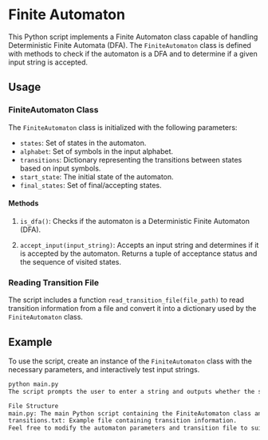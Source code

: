 # Finite Automaton

This Python script implements a Finite Automaton class capable of handling Deterministic Finite Automata (DFA). The `FiniteAutomaton` class is defined with methods to check if the automaton is a DFA and to determine if a given input string is accepted.

## Usage

### FiniteAutomaton Class

The `FiniteAutomaton` class is initialized with the following parameters:
- `states`: Set of states in the automaton.
- `alphabet`: Set of symbols in the input alphabet.
- `transitions`: Dictionary representing the transitions between states based on input symbols.
- `start_state`: The initial state of the automaton.
- `final_states`: Set of final/accepting states.

#### Methods

1. `is_dfa()`: Checks if the automaton is a Deterministic Finite Automaton (DFA).

2. `accept_input(input_string)`: Accepts an input string and determines if it is accepted by the automaton. Returns a tuple of acceptance status and the sequence of visited states.

### Reading Transition File

The script includes a function `read_transition_file(file_path)` to read transition information from a file and convert it into a dictionary used by the `FiniteAutomaton` class.

## Example

To use the script, create an instance of the `FiniteAutomaton` class with the necessary parameters, and interactively test input strings.

```bash
python main.py
The script prompts the user to enter a string and outputs whether the string is accepted or not, along with the sequence of visited states.

File Structure
main.py: The main Python script containing the FiniteAutomaton class and the main() function for interactive testing.
transitions.txt: Example file containing transition information.
Feel free to modify the automaton parameters and transition file to suit your specific use case.
